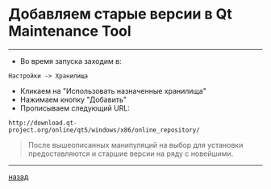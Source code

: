 # Добавляем старые версии в Qt Maintenance Tool

----------------------
- Во время запуска заходим в:
```
Настройки -> Хранилища
```
- Кликаем на "Использовать назначенные хранилища"
- Нажимаем кнопку "Добавить"
- Прописываем следующий URL:
```
http://download.qt-project.org/online/qt5/windows/x86/online_repository/
```
> После вышеописанных манипуляций на выбор для установки предоставляются и старшие версии на ряду с новейшими.
----------------------
[назад](../README.md)
